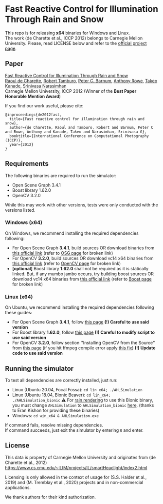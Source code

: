 # Fast Reactive Control for Illumination Through Rain and Snow
This repo is for releasing **x64** binaries for Windows and Linux.  
The work (de Charette et al., ICCP 2012) belongs to Carnegie Mellon University. Please, read LICENSE below and refer to the [official project page](https://www.cs.cmu.edu/smartheadlight/index2.html).

## Paper 
[Fast Reactive Control for Illumination Through Rain and Snow](https://www.cs.cmu.edu/smartheadlight/index2.html) \
[Raoul de Charette](https://team.inria.fr/rits/membres/raoul-de-charette/), [Robert Tamburo](https://www.ri.cmu.edu/ri-people/robert-joseph-tamburo/), [Peter C. Barnum](https://scholar.google.com/citations?user=y_yzS-AAAAAJ&hl=en), [Anthony Rowe](https://users.ece.cmu.edu/~agr/), [Takeo Kanade](https://www.ri.cmu.edu/ri-faculty/takeo-kanade/), [Srinivasa Narasimhan](http://www.cs.cmu.edu/~srinivas/)  
Carnegie Mellon University, ICCP 2012 (Winner of the **Best Paper Honorable Mention Award**)

If you find our work useful, please cite:
```
@inproceedings{de2012fast,
  title={Fast reactive control for illumination through rain and snow},
  author={de Charette, Raoul and Tamburo, Robert and Barnum, Peter C and Rowe, Anthony and Kanade, Takeo and Narasimhan, Srinivasa G},
  booktitle={International Conference on Computational Photography (ICCP)},
  year={2012}
}
```


## Requirements
The following binaries are required to run the simulator:
* Open Scene Graph 3.4.1
* Boost library 1.62.0
* OpenCV 3.2.0

While this may work with other versions, tests were only conducted with the versions listed.

### Windows (x64)
On Windows, we recommend installing the required dependencies following:
* For Open Scene Graph **3.4.1**, build sources OR download binaries from [this official link](https://objexx.com/OpenSceneGraph/OpenSceneGraph-3.4.1-VC2017-64-Release.7z) (refer to [OSG page](https://objexx.com/OpenSceneGraph.html) for broken link)
* For OpenCV **3.2.0**, build sources OR download vc14 x64 binaries from [this official link](https://github.com/opencv/opencv/releases/tag/3.2.0) (refer to [OpenCV page](https://opencv.org/releases/) for broken link)
* **\[optional\]** Boost library **1.62.0** shall not be required as it is statically linked. But, if any mumbo jambo occurs, try building boost sources OR download vc14 x64 binaries from [this official link](https://sourceforge.net/projects/boost/files/boost-binaries/1.62.0/) (refer to [Boost page](https://www.boost.org/users/download/) for broken link)


### Linux (x64)
On Ubuntu, we recommend installing the required dependencies following these guides:  
* For Open Scene Graph **3.4.1**, follow [this page](https://vicrucann.github.io/tutorials/osg-linux-quick-install/)  **(!) Careful to use said version**  
* For Boost library **1.62.0**, follow [this page](https://stackoverflow.com/a/41272796/2738304) **(!) Careful to modify script to use said version** 
* For OpenCV **3.2.0**, follow section ''Installing OpenCV from the Source'' from [this page](https://linuxize.com/post/how-to-install-opencv-on-ubuntu-18-04/)  (if you hit ffmpeg compile error apply [this fix](https://stackoverflow.com/questions/46884682/error-in-building-opencv-with-ffmpeg)) **(!) Update code to use said version**  

## Running the simulator
To test all dependencies are correctly installed, just run:
* Linux (Ubuntu 20.04, Focal Fossa): ``cd lin_x64; ./AHLSimulation``  
* Linux (Ubuntu 18.04, Bionic Beaver): ``cd lin_x64; ./AHLSimulation_bionic``  ⚠️ For [rain rendering](https://github.com/astra-vision/rain-rendering/) to use this Bionic binary, you must change `AHLSimulation` to `AHLSimulation_bionic` [here](https://github.com/astra-vision/rain-rendering/blob/9e994b0cd7e5e210189821345f6655b21c79ca48/tools/simulation.py#L286).  (thanks to Eran Kishon for providing these binaries)
* Windows: ``cd win_x64 & AHLSimulation.exe``

If command fails, resolve missing dependencies.  
If command succeeds, just exit the simulator by entering ``0`` and enter.

## License
This data is property of Carnegie Mellon University and originates from (de Charette et al., 2012)
https://www.cs.cmu.edu/~ILIM/projects/IL/smartHeadlight/index2.html

Licensing is only allowed in the context of usage for (S.S. Halder et al., 2019) and (M. Tremblay et al., 2020) projects and in non-commercial applications.

We thank authors for their kind authorization.
